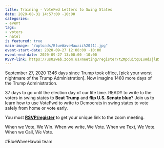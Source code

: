 ```yaml
---
title: Training - VoteFwd Letters to Swing States
date: 2020-08-31 14:57:00 -10:00
categories:
- event
tags:
- voters
- natel
is featured: true
main-image: "/uploads/BlueWaveHawaii%20(1).jpg"
event-start-date: 2020-09-27 12:00:00 -10:00
event-end-date: 2020-09-27 13:00:00 -10:00
RSVP-link: https://us02web.zoom.us/meeting/register/tZMpduitqDIuHdJjlBStpMCErF3caun38F2U
---
```


September 27, 2020
1346 days since Trump took office, [pick your worst nightmare of the Trump Administration].  Now imagine 1460 more days of the Trump Administration. 

37 days to go until the election day of our life time. READY to write to the voters in swing states to **Beat Trump** and **flip U.S. Senate blue**? 
Join us to learn how to use VoteFwd to write to Democrats in swing states to vote safely from home or vote early.   

You must **[RSVP/register](https://us02web.zoom.us/meeting/register/tZMpduitqDIuHdJjlBStpMCErF3caun38F2U)** to get your unique link to the zoom meeting.

When we Vote, We Win. When we write, We Vote. When we Text, We Vote. When we Call, We Vote.

#BlueWaveHawaii team